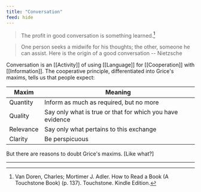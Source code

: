 ```yaml
---
title: "Conversation"
feed: hide
---
```


> The profit in good conversation is something learned.[^adler]

> One person seeks a midwife for his thoughts; the other, someone he can assist. Here is the origin of a good conversation -- Nietzsche

Conversation is an [[Activity]] of using [[Language]] for [[Cooperation]] with [[Information]]. The cooperative principle, differentiated into Grice's maxims, tells us that people expect:

|Maxim|Meaning|
|-------|---------|
|Quantity|Inform as much as required, but no more|
|Quality|Say only what is true or that for which you have evidence|
|Relevance|Say only what pertains to this exchange|
|Clarity|Be perspicuous|

But there are reasons to doubt Grice's maxims. [Like what?]


---
[^adler]: Van Doren, Charles; Mortimer J. Adler. How to Read a Book (A Touchstone Book) (p. 137). Touchstone. Kindle Edition. 